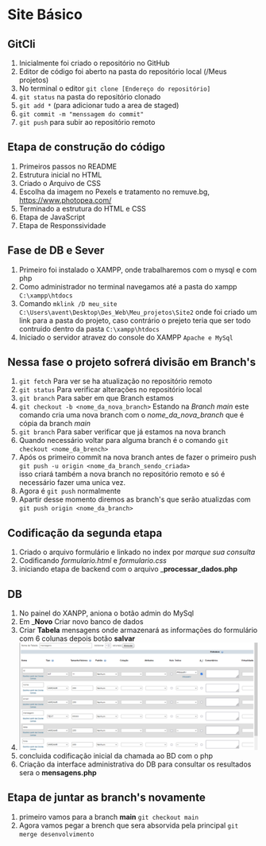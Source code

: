 # Site Básico

## GitCli
1. Inicialmente foi criado o repositório no GitHub
2. Editor de código foi aberto na pasta do repositório local (/Meus projetos)
3. No terminal o editor `git clone [Endereço do repositório]`
4. `git status` na pasta do repositório clonado
5. `git add *` (para adicionar tudo a area de staged)
6. `git commit -m "menssagem do commit"`
7. `git push` para subir ao repositório remoto

## Etapa de construção do código
1. Primeiros passos no README
2. Estrutura inicial no HTML
3. Criado o Arquivo de CSS
4. Escolha da imagem no Pexels e tratamento no remuve.bg, https://www.photopea.com/
5. Terminado a estrutura do HTML e CSS
6. Etapa de JavaScript
7. Etapa de Responssividade

## Fase de DB e Sever
1. Primeiro foi instalado o XAMPP, onde trabalharemos com o mysql e com php
2. Como administrador no terminal navegamos até a pasta do xampp `C:\xampp\htdocs`
3. Comando `mklink /D meu_site C:\Users\avent\Desktop\Des_Web\Meu_projetos\Site2` onde foi criado um link para a pasta do projeto, caso contrário 
o prejeto teria que ser todo contruido dentro da pasta `C:\xampp\htdocs`
4. Iniciado o servidor atravez do console do XAMPP `Apache e MySql`

## Nessa fase o projeto sofrerá divisão em Branch's
1. `git fetch` Para ver se ha atualização no repositório remoto
2. `git status` Para verificar alterações no repositório local
3. `git branch` Para saber em que Branch estamos
4. `git checkout -b <nome_da_nova_branch>` Estando na *Branch main* este comando cria uma nova branch com o *nome_da_nova_branch* que é cópia da branch *main*
5. `git branch` Para saber verificar que já estamos na nova branch
6. Quando necessário voltar para alguma branch é o comando `git checkout <nome_da_brench>`
7. Após os primeiro commit na nova branch antes de fazer o primeiro push 
 </br> `git push -u origin <nome_da_branch_sendo_criada>` </br> 
isso criará também a nova branch no repositório remoto e só é necessário fazer uma unica vez.
8. Agora é `git push` normalmente
9.  Apartir desse momento diremos as branch's que serão atualizdas com `git push origin <nome_da_branch>`

## Codificação da segunda etapa
1. Criado o arquivo formulário e linkado no index por *marque sua consulta*
2. Codificando _formulario.html_ e _formulario.css_
3. iniciando etapa de backend com o arquivo ___processar_dados.php__

## DB
1. No painel do XANPP, aniona o botão admin do MySql
2. Em ___Novo__ Criar novo banco de dados
3. Criar __Tabela__ mensagens onde armazenará as informações do formulário com 6 colunas depois botão __salvar__
4. ![Tabela](./img/Captura_redeme.png "criação da tabela")
5. concluida codificação inicial da chamada ao BD com o php
6. Criação da interface administrativa do DB para consultar os resultados sera o __mensagens.php__

## Etapa de juntar as branch's novamente
1. primeiro vamos para a branch __main__ `git checkout main`
2. Agora vamos pegar a brench que sera absorvida pela principal `git merge desenvolvimento`
